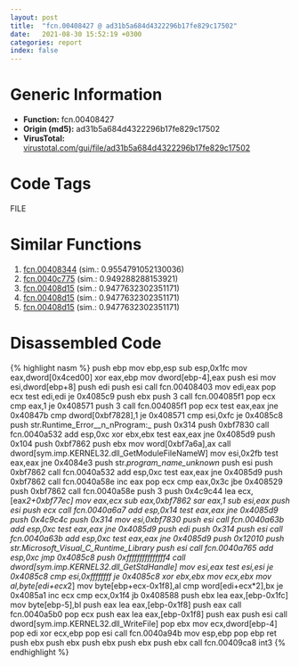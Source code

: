 ```yaml
---
layout: post
title:  "fcn.00408427 @ ad31b5a684d4322296b17fe829c17502"
date:   2021-08-30 15:52:19 +0300
categories: report
index: false
---
```


# Generic Information
- **Function:** fcn.00408427
- **Origin (md5):** ad31b5a684d4322296b17fe829c17502
- **VirusTotal:** [virustotal.com/gui/file/ad31b5a684d4322296b17fe829c17502][virustotal_ref]

# Code Tags
<span class="tag" id="FILE">FILE</span>


# Similar Functions

1. [fcn.00408344][similar_1_ref] (sim.: 0.9554791052130036)
2. [fcn.0040c775][similar_2_ref] (sim.: 0.949288288153921)
3. [fcn.00408d15][similar_3_ref] (sim.: 0.9477632302351171)
4. [fcn.00408d15][similar_4_ref] (sim.: 0.9477632302351171)
5. [fcn.00408d15][similar_5_ref] (sim.: 0.9477632302351171)


# Disassembled Code

{% highlight nasm %}
push ebp
mov ebp,esp
sub esp,0x1fc
mov eax,dword[0x4ced00]
xor eax,ebp
mov dword[ebp-4],eax
push esi
mov esi,dword[ebp+8]
push edi
push esi
call fcn.00408403
mov edi,eax
pop ecx
test edi,edi
je 0x4085c9
push ebx
push 3
call fcn.004085f1
pop ecx
cmp eax,1
je 0x408571
push 3
call fcn.004085f1
pop ecx
test eax,eax
jne 0x40847b
cmp dword[0xbf7828],1
je 0x408571
cmp esi,0xfc
je 0x4085c8
push str.Runtime_Error__n_nProgram:_
push 0x314
push 0xbf7830
call fcn.0040a532
add esp,0xc
xor ebx,ebx
test eax,eax
jne 0x4085d9
push 0x104
push 0xbf7862
push ebx
mov word[0xbf7a6a],ax
call dword[sym.imp.KERNEL32.dll_GetModuleFileNameW]
mov esi,0x2fb
test eax,eax
jne 0x4084e3
push str._program_name_unknown_
push esi
push 0xbf7862
call fcn.0040a532
add esp,0xc
test eax,eax
jne 0x4085d9
push 0xbf7862
call fcn.0040a58e
inc eax
pop ecx
cmp eax,0x3c
jbe 0x408529
push 0xbf7862
call fcn.0040a58e
push 3
push 0x4c9c44
lea ecx,[eax*2+0xbf77ec]
mov eax,ecx
sub eax,0xbf7862
sar eax,1
sub esi,eax
push esi
push ecx
call fcn.0040a6a7
add esp,0x14
test eax,eax
jne 0x4085d9
push 0x4c9c4c
push 0x314
mov esi,0xbf7830
push esi
call fcn.0040a63b
add esp,0xc
test eax,eax
jne 0x4085d9
push edi
push 0x314
push esi
call fcn.0040a63b
add esp,0xc
test eax,eax
jne 0x4085d9
push 0x12010
push str.Microsoft_Visual_C_Runtime_Library
push esi
call fcn.0040a765
add esp,0xc
jmp 0x4085c8
push 0xfffffffffffffff4
call dword[sym.imp.KERNEL32.dll_GetStdHandle]
mov esi,eax
test esi,esi
je 0x4085c8
cmp esi,0xffffffff
je 0x4085c8
xor ebx,ebx
mov ecx,ebx
mov al,byte[edi+ecx*2]
mov byte[ebp+ecx-0x1f8],al
cmp word[edi+ecx*2],bx
je 0x4085a1
inc ecx
cmp ecx,0x1f4
jb 0x408588
push ebx
lea eax,[ebp-0x1fc]
mov byte[ebp-5],bl
push eax
lea eax,[ebp-0x1f8]
push eax
call fcn.0040a5b0
pop ecx
push eax
lea eax,[ebp-0x1f8]
push eax
push esi
call dword[sym.imp.KERNEL32.dll_WriteFile]
pop ebx
mov ecx,dword[ebp-4]
pop edi
xor ecx,ebp
pop esi
call fcn.0040a94b
mov esp,ebp
pop ebp
ret 
push ebx
push ebx
push ebx
push ebx
push ebx
call fcn.00409ca8
int3 
{% endhighlight %}


[similar_1_ref]: /report/fcn.00408344@61a87c9dd8afa91b0d188f5b18051873
[similar_2_ref]: /report/fcn.0040c775@abc9786e2a489b932acab8d94330570f
[similar_3_ref]: /report/fcn.00408d15@05b2df012ca643e48165b13c69ab624a
[similar_4_ref]: /report/fcn.00408d15@2e698ad2e4533da1e15505044f6a0124
[similar_5_ref]: /report/fcn.00408d15@660cd3b83f136e5b13d894f881f74c3b
[virustotal_ref]: https://www.virustotal.com/gui/file/ad31b5a684d4322296b17fe829c17502